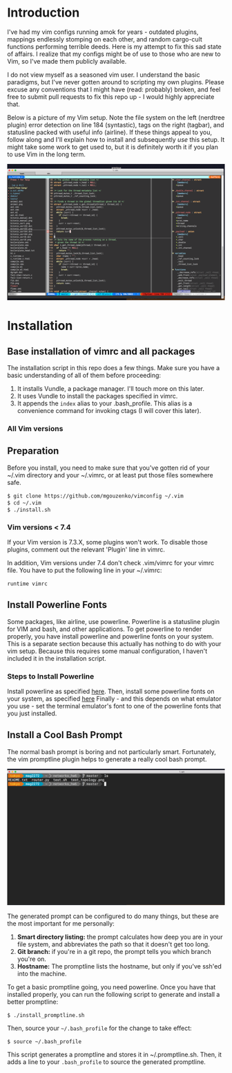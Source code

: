 # Introduction
I've had my vim configs running amok for years - outdated plugins, mappings
endlessly stomping on each other, and random cargo-cult functions performing
terrible deeds. Here is my attempt to fix this sad state of affairs. I realize
that my configs might be of use to those who are new to Vim, so I've made them
publicly available.

I do not view myself as a seasoned vim user. I understand the basic paradigms,
but I've never gotten around to scripting my own plugins. Please excuse any
conventions that I might have (read: probably) broken, and feel free to submit
pull requests to fix this repo up - I would highly appreciate that.

Below is a picture of my Vim setup. Note the file system on the left (nerdtree
plugin) error detection on line 184 (syntastic), tags on the right (tagbar),
and statusline packed with useful info (airline). If these things appeal to
you, follow along and I'll explain how to install and subsequently *use* this
setup. It might take some work to get used to, but it is definitely worth it
if you plan to use Vim in the long term.

![Alt text](./screenshots/intro_screenshot.png)

# Installation

## Base installation of vimrc and all packages
The installation script in this repo does a few things. Make sure you have a
basic understanding of all of them before proceeding:

1. It installs Vundle, a package manager. I'll touch more on this later.
2. It uses Vundle to install the packages specified in vimrc.
3. It appends the `index` alias to your .bash\_profile. This alias is a
   convenience command for invoking ctags (I will cover this later).

### All Vim versions

## Preparation
Before you install, you need to make sure that you've gotten rid of your ~/.vim
directory and your ~/.vimrc, or at least put those files somewhere safe.

    $ git clone https://github.com/mgouzenko/vimconfig ~/.vim
	$ cd ~/.vim
	$ ./install.sh

### Vim versions < 7.4
If your Vim version is 7.3.X, some plugins won't work. To disable those plugins,
comment out the relevant 'Plugin' line in vimrc.

In addition, Vim versions under 7.4 don't check .vim/vimrc for your vimrc file.
You have to put the following line in your ~/.vimrc:

    runtime vimrc

## Install Powerline Fonts
Some packages, like airline, use powerline. Powerline is a statusline plugin for
VIM and bash, and other applications. To get powerline to render properly,
you have install powerline and powerline fonts on your system. This
is a separate section because this actually has nothing to do with your
vim setup. Because this requires some manual configuration, I haven't
included it in the installation script.

### Steps to Install Powerline
Install powerline as specified
[here](https://powerline.readthedocs.io/en/latest/installation.html#pip-installation).
Then, install some powerline fonts on your system, as specified
[here](https://github.com/powerline/fonts) Finally - and this depends on what
emulator you use - set the terminal emulator's font to one of the powerline
fonts that you just installed.

## Install a Cool Bash Prompt
The normal bash prompt is boring and not particularly smart. Fortunately,
the vim promptline plugin helps to generate a really cool bash prompt.

![Alt text](./screenshots/prompt.png)

The generated prompt can be configured to do many things, but these are the
most important for me personally:

1. **Smart directory listing:** the prompt calculates how deep you are in your
file system, and abbreviates the path so that it doesn't get too long.
2. **Git branch:** if you're in a git repo, the prompt tells you which branch
you're on.
3. **Hostname:** The promptline lists the hostname, but only if you've ssh'ed
into the machine.

To get a basic promptline going, you need powerline. Once you have that installed
properly, you can run the following script to generate and install a better promptline:

    $ ./install_promptline.sh

Then, source your `~/.bash_profile` for the change to take effect:

    $ source ~/.bash_profile

This script generates a promptline and stores it in ~/.promptline.sh. Then, it adds
a line to your `.bash_profile` to source the generated promptline.

